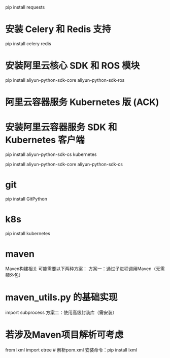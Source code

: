 # 
pip install requests

# 安装 Celery 和 Redis 支持
pip install celery redis

# 安装阿里云核心 SDK 和 ROS 模块
pip install aliyun-python-sdk-core aliyun-python-sdk-ros

# 阿里云容器服务 Kubernetes 版 (ACK)
# 安装阿里云容器服务 SDK 和 Kubernetes 客户端
pip install aliyun-python-sdk-cs kubernetes

pip install aliyun-python-sdk-core aliyun-python-sdk-cs




# git
pip install GitPython

# k8s
pip install kubernetes


# maven
Maven构建相关
可能需要以下两种方案：
方案一：通过子进程调用Maven（无需额外包）
# maven_utils.py 的基础实现
import subprocess
方案二：使用高级封装库（需安装）
# 若涉及Maven项目解析可考虑
from lxml import etree  # 解析pom.xml
安装命令：pip install lxml